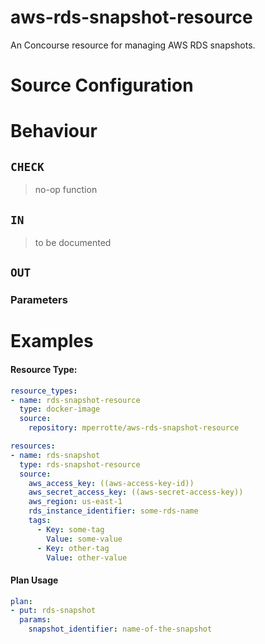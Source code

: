 # aws-rds-snapshot-resource
An Concourse resource for managing AWS RDS snapshots.

# Source Configuration


# Behaviour

## `CHECK`
> no-op function

## `IN`
> to be documented

## `OUT`

### Parameters


# Examples
#### Resource Type:
```yaml
resource_types:
- name: rds-snapshot-resource
  type: docker-image
  source:
    repository: mperrotte/aws-rds-snapshot-resource
```

```yaml
resources:
- name: rds-snapshot
  type: rds-snapshot-resource
  source:
    aws_access_key: ((aws-access-key-id))
    aws_secret_access_key: ((aws-secret-access-key))
    aws_region: us-east-1
    rds_instance_identifier: some-rds-name
    tags:
      - Key: some-tag
        Value: some-value
      - Key: other-tag
        Value: other-value
```

#### Plan Usage
```yaml
plan:
- put: rds-snapshot
  params:
    snapshot_identifier: name-of-the-snapshot
```
